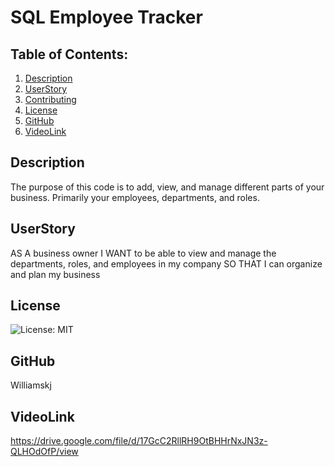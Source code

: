 # SQL Employee Tracker

## Table of Contents:
  1. [Description](#description) 
  2. [UserStory](#UserStory)  
  3. [Contributing](#Contributing)
  4. [License](#License)
  5. [GitHub](#GitHub)
  6. [VideoLink](#VideoLink)


## Description
The purpose of this code is to add, view, and manage different parts of your business. Primarily your employees, departments, and roles.

## UserStory
AS A business owner
I WANT to be able to view and manage the departments, roles, and employees in my company
SO THAT I can organize and plan my business

## License
![License: MIT](https://img.shields.io/badge/License-MIT-yellow.svg)

## GitHub
Williamskj

## VideoLink
https://drive.google.com/file/d/17GcC2RllRH9OtBHHrNxJN3z-QLHOdOfP/view

